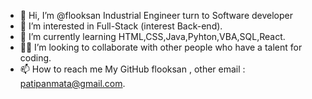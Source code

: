 - 👋 Hi, I’m @flooksan Industrial Engineer turn to Software developer
- 👀 I’m interested in Full-Stack (interest Back-end).
- 🌱 I’m currently learning HTML,CSS,Java,Pyhton,VBA,SQL,React.
- 💪🤟 I’m looking to collaborate with other people who have a talent for coding.
- 📫 How to reach me My GitHub flooksan , other email : patipanmata@gmail.com.


<!---
flooksan/flooksan is a ✨ special ✨ repository because its `README.md` (this file) appears on your GitHub profile.
You can click the Preview link to take a look at your changes.
--->
